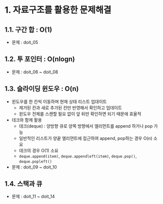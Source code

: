 # 1. 자료구조를 활용한 문제해결
## 1.1. 구간 합 : O(1)
- 문제 : doit_05
## 1.2. 투 포인터 : O(nlogn)
- 문제 : doit_06 ~ doit_08
## 1.3. 슬라이딩 윈도우 : O(n)
- 윈도우를 한 칸씩 이동하며 현재 상태 리스트 업데이트
  - 제거된 칸과 새로 추가된 칸만 반영해서 확인하고 업데이트
  - 윈도우 전체를 스캔할 필요 없이 앞 뒤만 확인하면 되기 때문에 효율적
- 데크와 함께 활용
  - 데크(deque) : 양방향 큐로 양쪽 방향에서 엘리먼트를 append 하거나 pop 가능
  - 일반적인 리스트가 양끝 엘리먼트에 접근하여 append, pop하는 경우 O(n) 소요
  - 데크의 경우 O(1) 소요
  - `deque.append(item)`, `deque.appendleft(item)`, `deque.pop()`, `deque.popleft()`
- 문제 : doit_09 ~ doit_10
## 1.4. 스택과 큐
- 문제 : doit_11 ~ doit_14
## 

